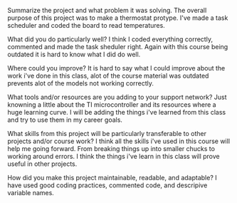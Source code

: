Summarize the project and what problem it was solving. The overall purpose of this project was to make a thermostat protype. I've made a task scheduler and coded the board to read temperatures.

What did you do particularly well? I think I coded everything correctly, commented and made the task sheduler right. Again with this course being outdated it is hard to know what I did do well.

Where could you improve? It is hard to say what I could improve about the work i've done in this class, alot of the course material was outdated prevents alot of the models not working correctly. 

What tools and/or resources are you adding to your support network? Just knowning a little about the TI microcontroller and its resources where a huge learning curve. I will be adding the things i've learned from this class and try to use them in my career goals.

What skills from this project will be particularly transferable to other projects and/or course work? I think all the skills i've used in this course will help me going forward. From breaking things up into smaller chucks to working around errors. I think the things i've learn in this class will prove useful in other projects.

How did you make this project maintainable, readable, and adaptable? I have used good coding practices, commented code, and descripive variable names. 
